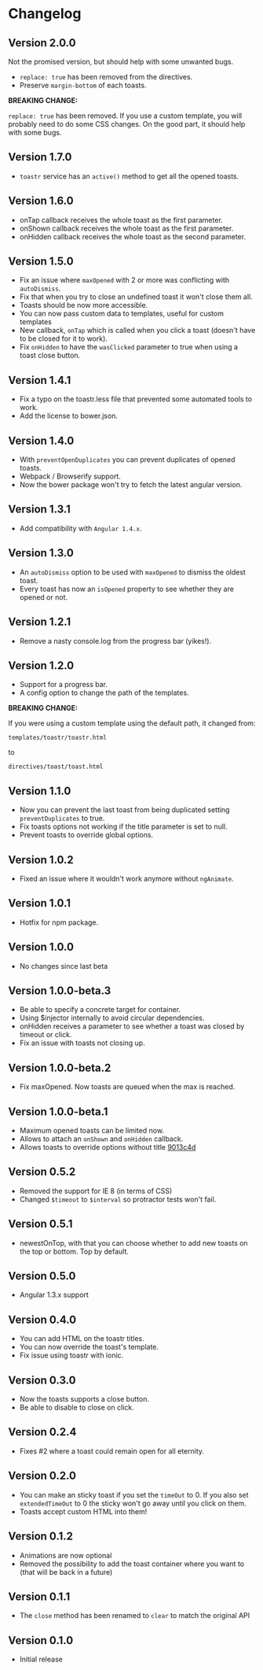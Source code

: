 # Changelog

## Version 2.0.0
Not the promised version, but should help with some unwanted bugs.

- `replace: true` has been removed from the directives.
- Preserve `margin-bottom` of each toasts.

**BREAKING CHANGE:**

`replace: true` has been removed. If you use a custom template, you will probably need to do
some CSS changes. On the good part, it should help with some bugs.

## Version 1.7.0

- `toastr` service has an `active()` method to get all the opened toasts.

## Version 1.6.0

- onTap callback receives the whole toast as the first parameter.
- onShown callback receives the whole toast as the first parameter.
- onHidden callback receives the whole toast as the second parameter.

## Version 1.5.0

- Fix an issue where `maxOpened` with 2 or more was conflicting with `autoDismiss`.
- Fix that when you try to close an undefined toast it won't close them all.
- Toasts should be now more accessible.
- You can now pass custom data to templates, useful for custom templates
- New callback, `onTap` which is called when you click a toast (doesn't have to be closed for it to work).
- Fix `onHidden` to have the `wasClicked` parameter to true when using a toast close button.

## Version 1.4.1

- Fix a typo on the toastr.less file that prevented some automated tools to work.
- Add the license to bower.json.

## Version 1.4.0

- With `preventOpenDuplicates` you can prevent duplicates of opened toasts.
- Webpack / Browserify support.
- Now the bower package won't try to fetch the latest angular version.

## Version 1.3.1

- Add compatibility with `Angular 1.4.x`.

## Version 1.3.0

- An `autoDismiss` option to be used with `maxOpened` to dismiss the oldest toast.
- Every toast has now an `isOpened` property to see whether they are opened or not.

## Version 1.2.1

- Remove a nasty console.log from the progress bar (yikes!).

## Version 1.2.0

- Support for a progress bar.
- A config option to change the path of the templates.

**BREAKING CHANGE:**

If you were using a custom template using the default path, it changed from:

`templates/toastr/toastr.html`

to

`directives/toast/toast.html`

## Version 1.1.0

- Now you can prevent the last toast from being duplicated setting `preventDuplicates` to true.
- Fix toasts options not working if the title parameter is set to null.
- Prevent toasts to override global options.

## Version 1.0.2

- Fixed an issue where it wouldn't work anymore without `ngAnimate`.

## Version 1.0.1

- Hotfix for npm package.

## Version 1.0.0

- No changes since last beta

## Version 1.0.0-beta.3

- Be able to specify a concrete target for container.
- Using $injector internally to avoid circular dependencies.
- onHidden receives a parameter to see whether a toast was closed by timeout or click.
- Fix an issue with toasts not closing up.

## Version 1.0.0-beta.2

- Fix maxOpened. Now toasts are queued when the max is reached.

## Version 1.0.0-beta.1

- Maximum opened toasts can be limited now.
- Allows to attach an `onShown` and `onHidden` callback.
- Allows toasts to override options without title [9013c4d](https://github.com/Foxandxss/angular-toastr/commit/9013c4d1c7562d2ba5047c1e969a0316eb4e6c1d)

## Version 0.5.2

- Removed the support for IE 8 (in terms of CSS)
- Changed `$timeout` to `$interval` so protractor tests won't fail.

## Version 0.5.1

- newestOnTop, with that you can choose whether to add new toasts on the top or bottom. Top by default.

## Version 0.5.0

- Angular 1.3.x support

## Version 0.4.0

- You can add HTML on the toastr titles.
- You can now override the toast's template.
- Fix issue using toastr with ionic.

## Version 0.3.0

- Now the toasts supports a close button.
- Be able to disable to close on click.

## Version 0.2.4

- Fixes #2 where a toast could remain open for all eternity.

## Version 0.2.0

- You can make an sticky toast if you set the `timeOut` to 0. If you also set `extendedTimeOut` to 0 the sticky won't go away until you click on them.
- Toasts accept custom HTML into them!

## Version 0.1.2

- Animations are now optional
- Removed the possibility to add the toast container where you want to (that will be back in a future)

## Version 0.1.1

- The `close` method has been renamed to `clear` to match the original API

## Version 0.1.0

- Initial release

